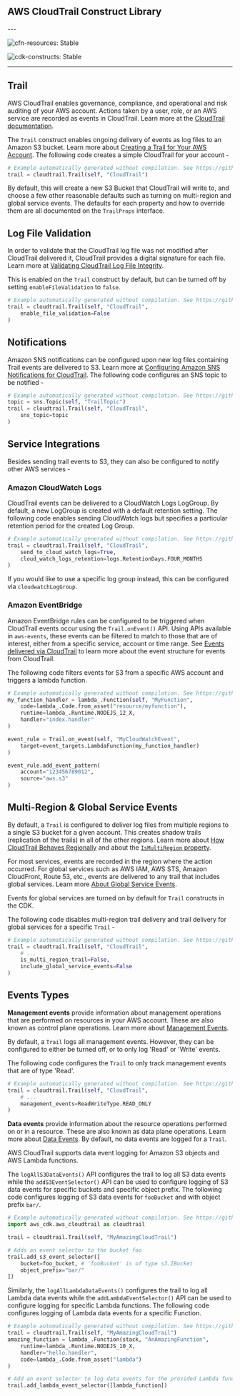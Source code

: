 ## AWS CloudTrail Construct Library

<!--BEGIN STABILITY BANNER-->---


![cfn-resources: Stable](https://img.shields.io/badge/cfn--resources-stable-success.svg?style=for-the-badge)

![cdk-constructs: Stable](https://img.shields.io/badge/cdk--constructs-stable-success.svg?style=for-the-badge)

---
<!--END STABILITY BANNER-->

## Trail

AWS CloudTrail enables governance, compliance, and operational and risk auditing of your AWS account. Actions taken by
a user, role, or an AWS service are recorded as events in CloudTrail. Learn more at the [CloudTrail
documentation](https://docs.aws.amazon.com/awscloudtrail/latest/userguide/cloudtrail-user-guide.html).

The `Trail` construct enables ongoing delivery of events as log files to an Amazon S3 bucket. Learn more about [Creating
a Trail for Your AWS Account](https://docs.aws.amazon.com/awscloudtrail/latest/userguide/cloudtrail-create-and-update-a-trail.html).
The following code creates a simple CloudTrail for your account -

```python
# Example automatically generated without compilation. See https://github.com/aws/jsii/issues/826
trail = cloudtrail.Trail(self, "CloudTrail")
```

By default, this will create a new S3 Bucket that CloudTrail will write to, and choose a few other reasonable defaults
such as turning on multi-region and global service events.
The defaults for each property and how to override them are all documented on the `TrailProps` interface.

## Log File Validation

In order to validate that the CloudTrail log file was not modified after CloudTrail delivered it, CloudTrail provides a
digital signature for each file. Learn more at [Validating CloudTrail Log File
Integrity](https://docs.aws.amazon.com/awscloudtrail/latest/userguide/cloudtrail-log-file-validation-intro.html).

This is enabled on the `Trail` construct by default, but can be turned off by setting `enableFileValidation` to `false`.

```python
# Example automatically generated without compilation. See https://github.com/aws/jsii/issues/826
trail = cloudtrail.Trail(self, "CloudTrail",
    enable_file_validation=False
)
```

## Notifications

Amazon SNS notifications can be configured upon new log files containing Trail events are delivered to S3.
Learn more at [Configuring Amazon SNS Notifications for
CloudTrail](https://docs.aws.amazon.com/awscloudtrail/latest/userguide/configure-sns-notifications-for-cloudtrail.html).
The following code configures an SNS topic to be notified -

```python
# Example automatically generated without compilation. See https://github.com/aws/jsii/issues/826
topic = sns.Topic(self, "TrailTopic")
trail = cloudtrail.Trail(self, "CloudTrail",
    sns_topic=topic
)
```

## Service Integrations

Besides sending trail events to S3, they can also be configured to notify other AWS services -

### Amazon CloudWatch Logs

CloudTrail events can be delivered to a CloudWatch Logs LogGroup. By default, a new LogGroup is created with a
default retention setting. The following code enables sending CloudWatch logs but specifies a particular retention
period for the created Log Group.

```python
# Example automatically generated without compilation. See https://github.com/aws/jsii/issues/826
trail = cloudtrail.Trail(self, "CloudTrail",
    send_to_cloud_watch_logs=True,
    cloud_watch_logs_retention=logs.RetentionDays.FOUR_MONTHS
)
```

If you would like to use a specific log group instead, this can be configured via `cloudwatchLogGroup`.

### Amazon EventBridge

Amazon EventBridge rules can be configured to be triggered when CloudTrail events occur using the `Trail.onEvent()` API.
Using APIs available in `aws-events`, these events can be filtered to match to those that are of interest, either from
a specific service, account or time range. See [Events delivered via
CloudTrail](https://docs.aws.amazon.com/AmazonCloudWatch/latest/events/EventTypes.html#events-for-services-not-listed)
to learn more about the event structure for events from CloudTrail.

The following code filters events for S3 from a specific AWS account and triggers a lambda function.

```python
# Example automatically generated without compilation. See https://github.com/aws/jsii/issues/826
my_function_handler = lambda_.Function(self, "MyFunction",
    code=lambda_.Code.from_asset("resource/myfunction"),
    runtime=lambda_.Runtime.NODEJS_12_X,
    handler="index.handler"
)

event_rule = Trail.on_event(self, "MyCloudWatchEvent",
    target=event_targets.LambdaFunction(my_function_handler)
)

event_rule.add_event_pattern(
    account="123456789012",
    source="aws.s3"
)
```

## Multi-Region & Global Service Events

By default, a `Trail` is configured to deliver log files from multiple regions to a single S3 bucket for a given
account. This creates shadow trails (replication of the trails) in all of the other regions. Learn more about [How
CloudTrail Behaves Regionally](https://docs.aws.amazon.com/awscloudtrail/latest/userguide/cloudtrail-concepts.html#cloudtrail-concepts-regional-and-global-services)
and about the [`IsMultiRegion`
property](https://docs.aws.amazon.com/AWSCloudFormation/latest/UserGuide/aws-resource-cloudtrail-trail.html#cfn-cloudtrail-trail-ismultiregiontrail).

For most services, events are recorded in the region where the action occurred. For global services such as AWS IAM,
AWS STS, Amazon CloudFront, Route 53, etc., events are delivered to any trail that includes global services. Learn more
[About Global Service Events](https://docs.aws.amazon.com/awscloudtrail/latest/userguide/cloudtrail-concepts.html#cloudtrail-concepts-global-service-events).

Events for global services are turned on by default for `Trail` constructs in the CDK.

The following code disables multi-region trail delivery and trail delivery for global services for a specific `Trail` -

```python
# Example automatically generated without compilation. See https://github.com/aws/jsii/issues/826
trail = cloudtrail.Trail(self, "CloudTrail",
    # ...
    is_multi_region_trail=False,
    include_global_service_events=False
)
```

## Events Types

**Management events** provide information about management operations that are performed on resources in your AWS
account. These are also known as control plane operations. Learn more about [Management
Events](https://docs.aws.amazon.com/awscloudtrail/latest/userguide/cloudtrail-concepts.html#cloudtrail-concepts-events).

By default, a `Trail` logs all management events. However, they can be configured to either be turned off, or to only
log 'Read' or 'Write' events.

The following code configures the `Trail` to only track management events that are of type 'Read'.

```python
# Example automatically generated without compilation. See https://github.com/aws/jsii/issues/826
trail = cloudtrail.Trail(self, "CloudTrail",
    # ...
    management_events=ReadWriteType.READ_ONLY
)
```

**Data events** provide information about the resource operations performed on or in a resource. These are also known
as data plane operations. Learn more about [Data
Events](https://docs.aws.amazon.com/awscloudtrail/latest/userguide/cloudtrail-concepts.html#cloudtrail-concepts-events).
By default, no data events are logged for a `Trail`.

AWS CloudTrail supports data event logging for Amazon S3 objects and AWS Lambda functions.

The `logAllS3DataEvents()` API configures the trail to log all S3 data events while the `addS3EventSelector()` API can
be used to configure logging of S3 data events for specific buckets and specific object prefix. The following code
configures logging of S3 data events for `fooBucket` and with object prefix `bar/`.

```python
# Example automatically generated without compilation. See https://github.com/aws/jsii/issues/826
import aws_cdk.aws_cloudtrail as cloudtrail

trail = cloudtrail.Trail(self, "MyAmazingCloudTrail")

# Adds an event selector to the bucket foo
trail.add_s3_event_selector([
    bucket=foo_bucket, # 'fooBucket' is of type s3.IBucket
    object_prefix="bar/"
])
```

Similarly, the `logAllLambdaDataEvents()` configures the trail to log all Lambda data events while the
`addLambdaEventSelector()` API can be used to configure logging for specific Lambda functions. The following code
configures logging of Lambda data events for a specific Function.

```python
# Example automatically generated without compilation. See https://github.com/aws/jsii/issues/826
trail = cloudtrail.Trail(self, "MyAmazingCloudTrail")
amazing_function = lambda_.Function(stack, "AnAmazingFunction",
    runtime=lambda_.Runtime.NODEJS_10_X,
    handler="hello.handler",
    code=lambda_.Code.from_asset("lambda")
)

# Add an event selector to log data events for the provided Lambda functions.
trail.add_lambda_event_selector([lambda_function])
```
